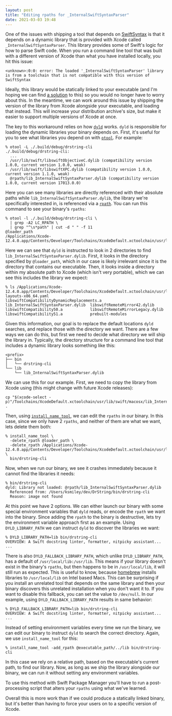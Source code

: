 ```yaml
---
layout: post
title: "Editing rpaths for _InternalSwiftSyntaxParser"
date: 2021-03-03 19:48
---
```


One of the issues with shipping a tool that depends on
[SwiftSyntax](https://github.com/apple/swift-syntax) is that it depends
on a dynamic library that is provided with Xcode called
`_InternalSwiftSyntaxParser`. This library provides some of Swift's
logic for how to parse Swift code. When you run a command line tool that
was built with a different version of Xcode than what you have installed
locally, you hit this issue:

```
<unknown>:0:0: error: The loaded '_InternalSwiftSyntaxParser' library is from a toolchain that is not compatible with this version of SwiftSyntax
```

Ideally, this library would be statically linked to your executable (and
I'm hoping we can find [a
solution](https://github.com/apple/swift/pull/36151) to this) so you
would no longer have to worry about this. In the meantime, we can work
around this issue by shipping the version of the library from Xcode
alongside your executable, and loading that instead. This will increase
your distribution archive's size, but make it easier to support multiple
versions of Xcode at once.

The key to this workaround relies on how
[`dyld`](https://keith.github.io/xcode-man-pages/dyld.1.html) works.
`dyld` is responsible for loading the dynamic libraries your binary
depends on. First, it's useful for you to see what libraries you depend
on with
[`otool`](https://keith.github.io/xcode-man-pages/llvm-otool.1.html).
For example:

```
% otool -L ./.build/debug/drstring-cli
./.build/debug/drstring-cli:
  ...
  /usr/lib/swift/libswiftObjectiveC.dylib (compatibility version 1.0.0, current version 1.0.0, weak)
  /usr/lib/swift/libswiftXPC.dylib (compatibility version 1.0.0, current version 1.1.0, weak)
  @rpath/lib_InternalSwiftSyntaxParser.dylib (compatibility version 1.0.0, current version 17013.0.0)
```

Here you can see many libraries are directly referenced with their
absolute paths while `lib_InternalSwiftSyntaxParser.dylib`, the library
we're specifically interested in, is referenced via a
[`rpath`](https://en.wikipedia.org/wiki/Rpath). You can run this command
to see your binary's `rpaths`:

```
% otool -l ./.build/debug/drstring-cli \
  | grep -A2 LC_RPATH \
  | grep "^\s*path" | cut -d " " -f 11
@loader_path
/Applications/Xcode-12.4.0.app/Contents/Developer/Toolchains/XcodeDefault.xctoolchain/usr/lib/swift/macosx
```

Here we can see that `dyld` is instructed to look in 2 directories to
find `lib_InternalSwiftSyntaxParser.dylib`. First, it looks in the
directory specified by `@loader_path`, which in our case is likely
irrelevant since it is the directory that contains our executable. Then,
it looks inside a directory within my absolute path to Xcode (which
isn't very portable), which we can see this includes the library we
expect:

```
% ls /Applications/Xcode-12.4.0.app/Contents/Developer/Toolchains/XcodeDefault.xctoolchain/usr/lib/swift/macosx
layouts-x86_64.yaml                  libswiftCompatibilityDynamicReplacements.a
lib_InternalSwiftSyntaxParser.dylib  libswiftRemoteMirror42.dylib
libswiftCompatibility50.a            libswiftRemoteMirrorLegacy.dylib
libswiftCompatibility51.a            prebuilt-modules
```

Given this information, our goal is to replace the default locations
`dyld` searches, and replace those with the directory we want. There are
a few ways we can do this, but first we need to decide what directory we
will ship the library in. Typically, the directory structure for a
command line tool that includes a dynamic library looks something
like this:

```
<prefix>
├── bin
│   └── drstring-cli
└── lib
    └── lib_InternalSwiftSyntaxParser.dylib
```

We can use this for our example. First, we need to copy the library
from Xcode using (this might change with future Xcode releases):


```
cp "$(xcode-select -p)"/Toolchains/XcodeDefault.xctoolchain/usr/lib/swift/macosx/lib_InternalSwiftSyntaxParser.dylib .
```

Then, using
[`install_name_tool`](https://keith.github.io/xcode-man-pages/install_name_tool.1.html),
we can edit the `rpaths` in our binary. In this case, since we only have
2 `rpaths`, and neither of them are what we want, lets delete them both:

```
% install_name_tool \
  -delete_rpath @loader_path \
  -delete_rpath /Applications/Xcode-12.4.0.app/Contents/Developer/Toolchains/XcodeDefault.xctoolchain/usr/lib/swift/macosx \
  bin/drstring-cli
```

Now, when we run our binary, we see it crashes immediately because it
cannot find  the libraries it needs:

```
% bin/drstring-cli
dyld: Library not loaded: @rpath/lib_InternalSwiftSyntaxParser.dylib
  Referenced from: /Users/ksmiley/dev/DrString/bin/drstring-cli
  Reason: image not found
```

At this point we have 2 options. We can either launch our binary with
some special environment variables that `dyld` reads, or encode the
`rpath` we want into the binary. Since adding the `rpath` to the binary
is destructive, lets try the environment variable approach first as an
example. Using `DYLD_LIBRARY_PATH` we can instruct `dyld` to discover
the libraries we want:

```
% DYLD_LIBRARY_PATH=lib bin/drstring-cli
OVERVIEW: A Swift docstring linter, formatter, nitpicky assistant...
...
```

There is also `DYLD_FALLBACK_LIBRARY_PATH`, which unlike
`DYLD_LIBRARY_PATH`, has a default of `/usr/local/lib:/usr/lib`. This
means if your library doesn't exist in the binary's `rpaths`, but then
happens to be in `/usr/local/lib`, it will still run as expected. This
is useful to know, because [homebrew](https://brew.sh/) installs
libraries to `/usr/local/lib` on Intel based Macs. This can be
surprising if you install an unrelated tool that depends on the same
library and then your binary discovers this unrelated installation when
you don't want it to. If you want to disable this fallback, you can set
the value to `/dev/null`. In our example, using
`DYLD_FALLBACK_LIBRARY_PATH` results in same behavior:

```
% DYLD_FALLBACK_LIBRARY_PATH=lib bin/drstring-cli
OVERVIEW: A Swift docstring linter, formatter, nitpicky assistant...
...
```

Instead of setting environment variables every time we run the binary,
we can edit our binary to instruct `dyld` to search the correct
directory. Again, we use `install_name_tool` for this:

```
% install_name_tool -add_rpath @executable_path/../lib bin/drstring-cli
```

In this case we rely on a relative path, based on the executable's
current path, to find our library. Now, as long as we ship the library
alongside our binary, we can run it without setting any environment
variables.

To use this method with Swift Package Manager you'll have to run a
post-processing script that alters your `rpaths` using what we've
learned.

Overall this is more work than if we could produce a statically linked
binary, but it's better than having to force your users on to a specific
version of Xcode.
